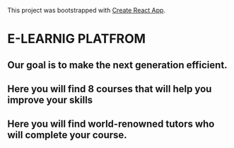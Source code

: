 
This project was bootstrapped with [Create React App](https://github.com/facebook/create-react-app).

# E-LEARNIG  PLATFROM

## Our goal is to make the next generation efficient.
## Here you will find 8 courses that will help you improve your skills
## Here you will find world-renowned tutors who will complete your course.
